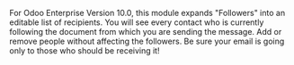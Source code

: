 For Odoo Enterprise Version 10.0, this module expands "Followers" into an editable list of recipients.  You will see every contact who is currently following the document from which you are sending the message.  Add or remove people without affecting the followers.  Be sure your email is going only to those who should be receiving it!
